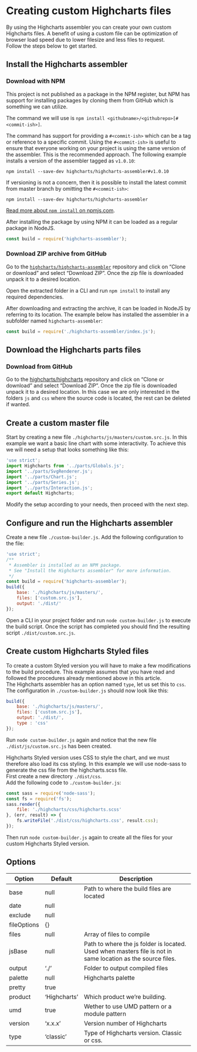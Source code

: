 Creating custom Highcharts files
===

By using the Highcharts assembler you can create your own custom Highcharts files. A benefit of using a custom file can be optimization of browser load speed due to lower filesize and less files to request.  
Follow the steps below to get started.

Install the Highcharts assembler
--------------------------------

### Download with NPM

This project is not published as a package in the NPM register, but NPM has support for installing packages by cloning them from GitHub which is something we can utilize.

The command we will use is `npm install <githubname>/<githubrepo>[#<commit-ish>]`.

The command has support for providing a `#<commit-ish>` which can be a tag or reference to a specific commit. Using the `#<commit-ish>` is useful to ensure that everyone working on your project is using the same version of the assembler. This is the recommended approach. The following example installs a version of the assembler tagged as `v1.0.10`:

```shell
npm install --save-dev highcharts/highcharts-assembler#v1.0.10 
```

If versioning is not a concern, then it is possible to install the latest commit from master branch by omitting the `#<commit-ish>`:

```shell
npm install --save-dev highcharts/highcharts-assembler 
```

[Read more about `npm install` on npmjs.com](https://docs.npmjs.com/cli/install).

After installing the package by using NPM it can be loaded as a regular package in NodeJS.
```js
const build = require('highcharts-assembler'); 
```

### Download ZIP archive from GitHub

Go to the [`highcharts/highcharts-assembler`](https://github.com/highcharts/highcharts-assembler) repository and click on “Clone or download” and select “Download ZIP”. Once the zip file is downloaded unpack it to a desired location.

Open the extracted folder in a CLI and run `npm install` to install any required dependencies.

After downloading and extracting the archive, it can be loaded in NodeJS by referring to its location. The example below has installed the assembler in a subfolder named `highcharts-assembler`:

```js
const build = require('./highcharts-assembler/index.js');
```

Download the Highcharts parts files
-----------------------------------

### Download from GitHub

Go to the [highcharts/highcharts](https://github.com/highcharts/highcharts) repository and click on “Clone or download” and select “Download ZIP”. Once the zip file is downloaded unpack it to a desired location. In this case we are only interested in the folders `js` and `css` where the source code is located, the rest can be deleted if wanted.

Create a custom master file
---------------------------

Start by creating a new file `./highcharts/js/masters/custom.src.js`. In this example we want a basic line chart with some interactivity. To achieve this we will need a setup that looks something like this:

```js
'use strict';
import Highcharts from '../parts/Globals.js';
import '../parts/SvgRenderer.js';
import '../parts/Chart.js';
import '../parts/Series.js';
import '../parts/Interaction.js';
export default Highcharts;
```

Modify the setup according to your needs, then proceed with the next step.

Configure and run the Highcharts assembler
------------------------------------------

Create a new file `./custom-builder.js`. Add the following configuration to the file:

```js
'use strict';
/**
 * Assembler is installed as an NPM package.
 * See "Install the Highcharts assembler" for more information.
 */
const build = require('highcharts-assembler');
build({
    base: './highcharts/js/masters/',
    files: ['custom.src.js'],
    output: './dist/'
}); 
```

Open a CLI in your project folder and run `node custom-builder.js` to execute the build script. Once the script has completed you should find the resulting script `./dist/custom.src.js`.

Create custom Highcharts Styled files
-------------------------------------

To create a custom Styled version you will have to make a few modifications to the build procedure. This example assumes that you have read and followed the procedures already mentioned above in this article.  
The Highcharts assembler has an option named `type`, let us set this to `css`. The configuration in `./custom-builder.js` should now look like this:

```js
build({
    base: './highcharts/js/masters/',
    files: ['custom.src.js'],
    output: './dist/',
    type : 'css'
}); 
```

Run `node custom-builder.js` again and notice that the new file `./dist/js/custom.src.js` has been created.

Highcharts Styled version uses CSS to style the chart, and we must therefore also load its css styling. In this example we will use node-sass to generate the css file from the highcharts.scss file.  
First create a new directory `./dist/css`.  
Add the following code to `./custom-builder.js`:

```js
const sass = require('node-sass');
const fs = require('fs');
sass.render({
    file: './highcharts/css/highcharts.scss'
}, (err, result) => {
    fs.writeFile('./dist/css/highcharts.css', result.css);
});
```

Then run `node custom-builder.js` again to create all the files for your custom Highcharts Styled version.

Options
-------

|Option|Default|Description|
|--- |--- |--- |
|base|null|Path to where the build files are located|
|date|null||
|exclude|null||
|fileOptions|{}||
|files|null|Array of files to compile|
|jsBase|null|Path to where the js folder is located. Used when masters file is not in same location as the source files.|
|output|‘./’|Folder to output compiled files|
|palette|null|Highcharts palette|
|pretty|true||
|product|‘Highcharts’|Which product we’re building.|
|umd|true|Wether to use UMD pattern or a module pattern|
|version|‘x.x.x’|Version number of Highcharts|
|type|‘classic’|Type of Highcharts version. Classic or css.|

